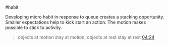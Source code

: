 #habit

Developing micro habit in response to queue creates a stacking opportunity. 
Smaller expectations help to kick start an action.
The motion makes possible to stick to activity.
> objects at motion stay at motion, objects at rest stay at rest [04:24](https://youtu.be/aHDvEfiSipo)
